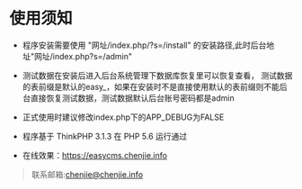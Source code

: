 # 使用须知
* 程序安装需要使用 "网址/index.php/?s=/install" 的安装路径,此时后台地址"网址/index.php?s=/admin"

* 测试数据在安装后进入后台系统管理下数据库恢复里可以恢复查看， 测试数据的表前缀是默认的easy_，如果在安装时不是直接使用默认的表前缀则不能后台直接恢复测试数据，测试数据默认后台账号密码都是admin 

* 正式使用时建议修改index.php下的APP_DEBUG为FALSE

* 程序基于 ThinkPHP 3.1.3 在 PHP 5.6 运行通过

* 在线效果：https://easycms.chenjie.info

>联系邮箱:chenjie@chenjie.info
